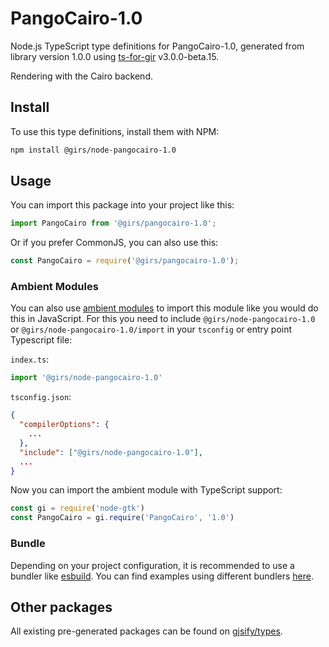 
# PangoCairo-1.0

Node.js TypeScript type definitions for PangoCairo-1.0, generated from library version 1.0.0 using [ts-for-gir](https://github.com/gjsify/ts-for-gir) v3.0.0-beta.15.

Rendering with the Cairo backend.

## Install

To use this type definitions, install them with NPM:
```bash
npm install @girs/node-pangocairo-1.0
```

## Usage

You can import this package into your project like this:
```ts
import PangoCairo from '@girs/pangocairo-1.0';
```

Or if you prefer CommonJS, you can also use this:
```ts
const PangoCairo = require('@girs/pangocairo-1.0');
```

### Ambient Modules

You can also use [ambient modules](https://github.com/gjsify/ts-for-gir/tree/main/packages/cli#ambient-modules) to import this module like you would do this in JavaScript.
For this you need to include `@girs/node-pangocairo-1.0` or `@girs/node-pangocairo-1.0/import` in your `tsconfig` or entry point Typescript file:

`index.ts`:
```ts
import '@girs/node-pangocairo-1.0'
```

`tsconfig.json`:
```json
{
  "compilerOptions": {
    ...
  },
  "include": ["@girs/node-pangocairo-1.0"],
  ...
}
```

Now you can import the ambient module with TypeScript support: 

```ts
const gi = require('node-gtk')
const PangoCairo = gi.require('PangoCairo', '1.0')
```



### Bundle

Depending on your project configuration, it is recommended to use a bundler like [esbuild](https://esbuild.github.io/). You can find examples using different bundlers [here](https://github.com/gjsify/ts-for-gir/tree/main/examples).

## Other packages

All existing pre-generated packages can be found on [gjsify/types](https://github.com/gjsify/types).


